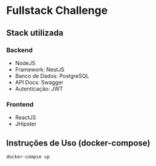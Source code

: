 # Fullstack Challenge

## Stack utilizada

### Backend
- NodeJS
- Framework: NestJS
- Banco de Dados: PostgreSQL
- API Docs: Swagger
- Autenticação: JWT

### Frontend
 - ReactJS
 - JHipster

## Instruções de Uso (docker-compose)

```bash
docker-compse up
```